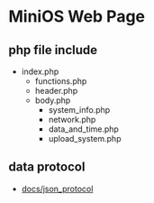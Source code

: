 # MiniOS Web Page

## php file include 
* index.php
  * functions.php
  * header.php
  * body.php
    * system_info.php
    * network.php
    * data_and_time.php
    * upload_system.php

## data protocol

* [docs/json_protocol](docs/json_protocol.md)

